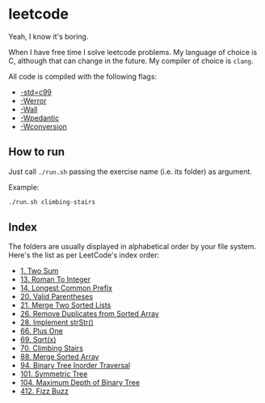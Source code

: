 # leetcode

Yeah, I know it's boring.

When I have free time I solve leetcode problems. My language of choice is C, although that can change in the future. My compiler of choice is `clang`.

All code is compiled with the following flags:

* [-std=c99](https://clang.llvm.org/docs/ClangCommandLineReference.html#cmdoption-clang-std)
* [-Werror](https://clang.llvm.org/docs/UsersManual.html#cmdoption-werror)
* [-Wall](https://clang.llvm.org/docs/DiagnosticsReference.html#wall)
* [-Wpedantic](https://clang.llvm.org/docs/DiagnosticsReference.html#wpedantic)
* [-Wconversion](https://clang.llvm.org/docs/DiagnosticsReference.html#wconversion)

## How to run

Just call `./run.sh` passing the exercise name (i.e. its folder) as argument.

Example:

```sh
./run.sh climbing-stairs
```

## Index

The folders are usually displayed in alphabetical order by your file system. Here's the list as per LeetCode's index order:

* [1. Two Sum](./two-sum/)
* [13. Roman To Integer](./roman-to-integer/)
* [14. Longest Common Prefix](./longest-common-prefix/)
* [20. Valid Parentheses](./valid-parentheses/)
* [21. Merge Two Sorted Lists](./merge-two-sorted-lists/)
* [26. Remove Duplicates from Sorted Array](./remove-duplicates-from-sorted-array/)
* [28. Implement strStr()](./implement-strstr/)
* [66. Plus One](./plus-one/)
* [69. Sqrt(x)](./sqrtx/)
* [70. Climbing Stairs](./climbing-stairs/)
* [88. Merge Sorted Array](./merge-sorted-array/)
* [94. Binary Tree Inorder Traversal](./binary-tree-inorder-traversal/)
* [101. Symmetric Tree](./symmetric-tree/)
* [104. Maximum Depth of Binary Tree](./maximum-depth-of-binary-tree/)
* [412. Fizz Buzz](./fizz-buzz/)
